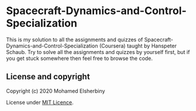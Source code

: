# Spacecraft-Dynamics-and-Control-Specialization
This is my solution to all the assignments and quizzes of Spacecraft-Dynamics-and-Control-Specialization (Coursera) taught by Hanspeter Schaub. Try to solve all the assignments and quizzes by yourself first, but if you get stuck somewhere then feel free to browse the code.

## License and copyright 
Copyright (c) 2020 Mohamed Elsherbiny

License under [MIT Licence](LICENSE).

